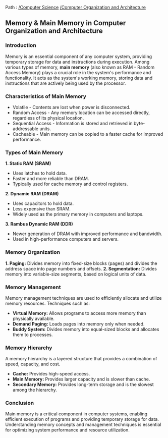 Path : [/Computer Science](<..\..\index.md>) [/Computer Organization and Architecture](<..\index.md>)
## Memory & Main Memory in Computer Organization and Architecture

### Introduction

Memory is an essential component of any computer system, providing temporary storage for data and instructions during execution. Among various types of memory, **main memory** (also known as RAM - Random Access Memory) plays a crucial role in the system's performance and functionality. It acts as the system's working memory, storing data and instructions that are actively being used by the processor.


### Characteristics of Main Memory

- Volatile - Contents are lost when power is disconnected.
- Random Access - Any memory location can be accessed directly, regardless of its physical location.
- Sequential Access - Information is stored and retrieved in byte-addressable units. 
- Cacheable - Main memory can be copied to a faster cache for improved performance.


### Types of Main Memory

**1. Static RAM (SRAM)**

- Uses latches to hold data.
- Faster and more reliable than DRAM.
- Typically used for cache memory and control registers.


**2. Dynamic RAM (DRAM)**

- Uses capacitors to hold data.
- Less expensive than SRAM.
- Widely used as the primary memory in computers and laptops.


**3. Rambus Dynamic RAM (DDR)**

- Newer generation of DRAM with improved performance and bandwidth.
- Used in high-performance computers and servers.


### Memory Organization

**1. Paging:** Divides memory into fixed-size blocks (pages) and divides the address space into page numbers and offsets.
**2. Segmentation:** Divides memory into variable-size segments, based on logical units of data.


### Memory Management

Memory management techniques are used to efficiently allocate and utilize memory resources. Techniques such as:

- **Virtual Memory:** Allows programs to access more memory than physically available.
- **Demand Paging:** Loads pages into memory only when needed.
- **Buddy System:** Divides memory into equal-sized blocks and allocates them to processes.


### Memory Hierarchy

A memory hierarchy is a layered structure that provides a combination of speed, capacity, and cost. 

- **Cache:** Provides high-speed access.
- **Main Memory:** Provides larger capacity and is slower than cache.
- **Secondary Memory:** Provides long-term storage and is the slowest among the hierarchy.


### Conclusion

Main memory is a critical component in computer systems, enabling efficient execution of programs and providing temporary storage for data. Understanding memory concepts and management techniques is essential for optimizing system performance and resource utilization.
